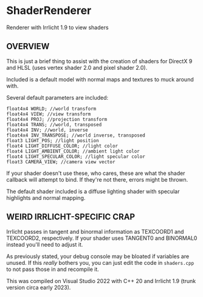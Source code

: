 # ShaderRenderer
Renderer with Irrlicht 1.9 to view shaders

## OVERVIEW
This is just a brief thing to assist with the creation of shaders for DirectX 9 and HLSL (uses vertex shader 2.0 and pixel shader 2.0).

Included is a default model with normal maps and textures to muck around with.

Several default parameters are included:
```
float4x4 WORLD; //world transform
float4x4 VIEW; //view transform
float4x4 PROJ; //projection transform
float4x4 TRANS; //world, transposed
float4x4 INV; //world, inverse
float4x4 INV_TRANSPOSE; //world inverse, transposed
float3 LIGHT_POS; //light position
float4 LIGHT_DIFFUSE_COLOR; //light color
float4 LIGHT_AMBIENT_COLOR; //ambient light color
float4 LIGHT_SPECULAR_COLOR; //light specular color
float3 CAMERA_VIEW; //camera view vector
```
If your shader doesn't use these, who cares, these are what the shader callback will attempt to bind. If they're not there, errors might be thrown.

The default shader included is a diffuse lighting shader with specular highlights and normal mapping.

## WEIRD IRRLICHT-SPECIFIC CRAP
Irrlicht passes in tangent and binormal information as TEXCOORD1 and TEXCOORD2, respectively. If your shader uses TANGENT0 and BINORMAL0 instead you'll need to adjust it.

As previously stated, your debug console may be bloated if variables are unused. If this *really* bothers you, you can just edit the code in `shaders.cpp` to not pass those in and recompile it.

This was compiled on Visual Studio 2022 with C++ 20 and Irrlicht 1.9 (trunk version circa early 2023).
